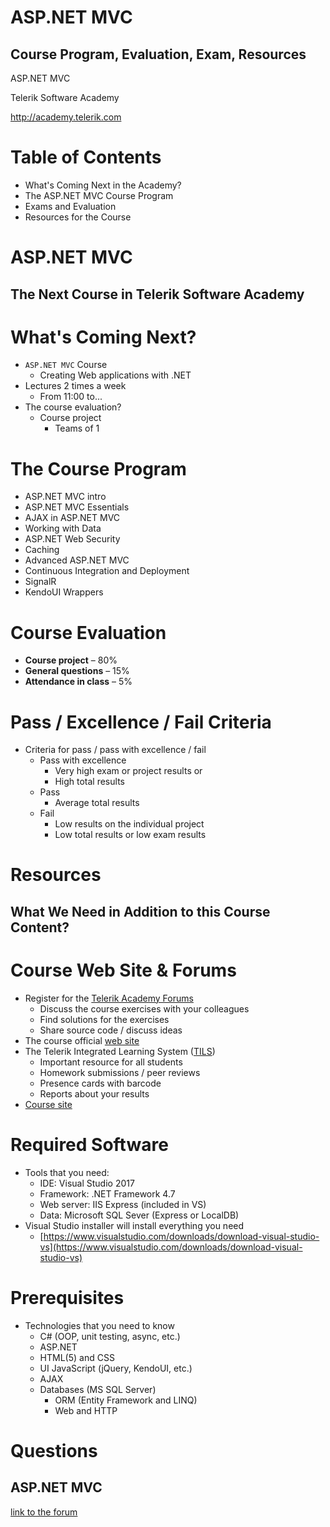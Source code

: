 <!-- section start -->
<!-- attr: { id:'title', class:'slide-title', hasScriptWrapper:true } -->
# ASP.NET MVC
## Course Program, Evaluation, Exam, Resources

<div class="signature">
    <p class="signature-course">ASP.NET MVC</p>
    <p class="signature-initiative">Telerik Software Academy</p>
    <a href="http://academy.telerik.com" class="signature-link">http://academy.telerik.com</a>
</div>


<!-- section start -->
<!-- attr: { id:'table-of-contents' } -->
# Table of Contents
- What's Coming Next in the Academy?
- The ASP.NET MVC Course Program
- Exams and Evaluation
- Resources for the Course


<!-- section start -->
<!-- attr: { class:'slide-section', id:'coming-next' } -->
# ASP.NET MVC
## The Next Course in Telerik Software Academy

<!-- attr: { hasScriptWrapper:true, style:'font-size:0.9em' } -->
# What's Coming Next?
- `ASP.NET MVC` Course
  - Creating Web applications with .NET
- Lectures 2 times a week
  - From 11:00 to...
- The course evaluation?
  - Course project
    - Teams of 1

<!-- section start -->
<!-- attr: {class: 'slide-section', id: 'spa-program'} -->
<!-- # ASP.NET MVC Course Program
## What Will We Cover in the Course? -->

<!-- attr: { hasScriptWrapper:true } -->
# The Course Program

- ASP.NET MVC intro
- ASP.NET MVC Essentials
- AJAX in ASP.NET MVC
- Working with Data
- ASP.NET Web Security
- Caching
- Advanced ASP.NET MVC
- Continuous Integration and Deployment
- SignalR
- KendoUI Wrappers

<!-- section start -->
<!-- attr: {id: 'evaluation', class: 'slide-section'} -->
<!-- # Course Evaluation -->

<!-- attr: { style:'font-size:0.9em' } -->
# Course Evaluation
- **Course project** – 80%
- **General questions** – 15% 
- **Attendance in class** – 5% 

# Pass / Excellence / Fail Criteria
-	Criteria for pass / pass with excellence / fail
	-	Pass with excellence
		-	Very high exam or project results or
		-	High total results
	-	Pass
		-	Average total results
	-	Fail
		-	Low results on the individual project
		-	Low total results or low exam results

<!-- section start -->
<!-- attr: { id:'resources', class:'slide-section' } -->
# Resources
## What We Need in Addition to this Course Content?


<!-- attr: { style:'font-size:0.9em' } -->
# Course Web Site & Forums
-	Register for the [Telerik Academy Forums](http://telerikacademy.com/Forum/Category/55/asp-net-mvc)
	-	Discuss the course exercises with your colleagues
	-	Find solutions for the exercises
	-	Share source code / discuss ideas
-	The course official [web site](http://academy.telerik.com/student-courses/software-technologies/aspnet-mvc/about/about)
-	The Telerik Integrated Learning System ([TILS](http://www.telerikacademy.com))
	-	Important resource for all students
	-	Homework submissions / peer reviews
	-	Presence cards with barcode
	-	Reports about your results
-	[Course site](http://telerikacademy.com/Courses/Courses/Details/313)

# Required Software
- Tools that you need:
	- IDE: Visual Studio 2017
	- Framework: .NET Framework 4.7
	- Web server: IIS Express (included in VS)
	- Data: Microsoft SQL Sever (Express or LocalDB)
- Visual Studio installer will install everything you need
	- [https://www.visualstudio.com/downloads/download-visual-studio-vs](https://www.visualstudio.com/downloads/download-visual-studio-vs)

# Prerequisites
- Technologies that you need to know
	- C# (OOP, unit testing, async, etc.)
	- ASP.NET
	- HTML(5) and CSS
	- UI JavaScript (jQuery, KendoUI, etc.)
	- AJAX
  - Databases (MS SQL Server)
	- ORM (Entity Framework and LINQ)
	- Web and HTTP

<!-- section start -->
<!-- attr: { id:'questions', class:'slide-section' } -->
# Questions
## ASP.NET MVC
[link to the forum](http://telerikacademy.com/Forum/Category/55/asp-net-mvc)
